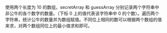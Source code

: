 使用两个长度为 10 的数组，secretArray 和 guessArray 分别记录两个字符串中非公牛的各个数字的数量。（下标 0 上的值代表该字符串中 0 的个数）。遍历两个字符串，统计公牛的数量并为数组赋值。不同位上相同的数可以根据两个数组的值来求，对两个数组同位上的最小值求和即可。


